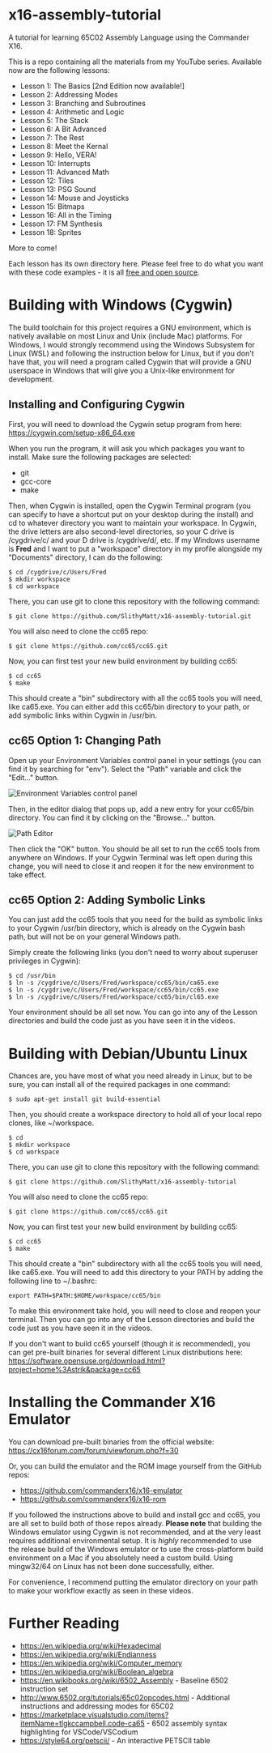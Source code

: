 # x16-assembly-tutorial
A tutorial for learning 65C02 Assembly Language using the Commander X16.

This is a repo containing all the materials from my YouTube series. Available
now are the following lessons:

- Lesson 1: The Basics [2nd Edition now available!]
- Lesson 2: Addressing Modes
- Lesson 3: Branching and Subroutines
- Lesson 4: Arithmetic and Logic
- Lesson 5: The Stack
- Lesson 6: A Bit Advanced
- Lesson 7: The Rest
- Lesson 8: Meet the Kernal
- Lesson 9: Hello, VERA!
- Lesson 10: Interrupts
- Lesson 11: Advanced Math
- Lesson 12: Tiles
- Lesson 13: PSG Sound
- Lesson 14: Mouse and Joysticks
- Lesson 15: Bitmaps
- Lesson 16: All in the Timing
- Lesson 17: FM Synthesis
- Lesson 18: Sprites

More to come!

Each lesson has its own directory here. Please feel free to do what you want
with these code examples - it is all [free and open source](LICENSE).

# Building with Windows (Cygwin)

The build toolchain for this project requires a GNU environment, which is
natively available on most Linux and Unix (include Mac) platforms. For
Windows, I would strongly recommend using the Windows Subsystem for Linux (WSL) and following
the instruction below for Linux, but if you don't have that, you will need a program
called Cygwin that will provide a GNU
userspace in Windows that will give you a Unix-like environment for development.

## Installing and Configuring Cygwin

First, you will need to download the Cygwin setup program from here:
https://cygwin.com/setup-x86_64.exe

When you run the program, it will ask you which packages you want to install.
Make sure the following packages are selected:

- git
- gcc-core
- make

Then, when Cygwin is installed, open the Cygwin Terminal program (you can
specify to have a shortcut put on your desktop during the install) and cd
to whatever directory you want to maintain your workspace. In Cygwin, the
drive letters are also second-level directories, so your C drive is /cygdrive/c/
and your D drive is /cygdrive/d/, etc. If my Windows username is **Fred** and
I want to put a "workspace" directory in my profile alongside my "Documents"
directory, I can do the following:

```
$ cd /cygdrive/c/Users/Fred
$ mkdir workspace
$ cd workspace
```

There, you can use git to clone this repository with the following command:

```
$ git clone https://github.com/SlithyMatt/x16-assembly-tutorial.git
```

You will also need to clone the cc65 repo:

```
$ git clone https://github.com/cc65/cc65.git
```

Now, you can first test your new build environment by building cc65:

```
$ cd cc65
$ make
```

This should create a "bin" subdirectory with all the cc65 tools you will need,
like ca65.exe. You can either add this cc65/bin directory to your path, or add
symbolic links within Cygwin in /usr/bin.

## cc65 Option 1: Changing Path

Open up your Environment Variables control panel in your settings (you can find it by searching for "env"). Select the "Path" variable and click the "Edit..." button.

![Environment Variables control panel](env.png)

Then, in the editor dialog that pops up, add a new entry for your cc65/bin directory.
You can find it by clicking on the "Browse..." button.

![Path Editor](path.png)

Then click the "OK" button. You should be all set to run the cc65 tools from anywhere on Windows.
If your Cygwin Terminal was left open during this change, you will need to close it
and reopen it for the new environment to take effect.

## cc65 Option 2: Adding Symbolic Links

You can just add the cc65 tools that you need for the build as symbolic links to your Cygwin /usr/bin directory, which is already on the Cygwin bash path, but will not be on your general Windows
path.

Simply create the following links (you don't need to worry about superuser privileges in Cygwin):

```
$ cd /usr/bin
$ ln -s /cygdrive/c/Users/Fred/workspace/cc65/bin/ca65.exe
$ ln -s /cygdrive/c/Users/Fred/workspace/cc65/bin/cc65.exe
$ ln -s /cygdrive/c/Users/Fred/workspace/cc65/bin/cl65.exe
```

Your environment should be all set now.
You can go into any of the Lesson directories and build the code just as you
have seen it in the videos.

# Building with Debian/Ubuntu Linux

Chances are, you have most of what you need already in Linux, but to be sure,
you can install all of the required packages in one command:

```
$ sudo apt-get install git build-essential
```

Then, you should create a workspace directory to hold all of your local repo
clones, like ~/workspace.

```
$ cd
$ mkdir workspace
$ cd workspace
```

There, you can use git to clone this repository with the following command:

```
$ git clone https://github.com/SlithyMatt/x16-assembly-tutorial
```

You will also need to clone the cc65 repo:

```
$ git clone https://github.com/cc65/cc65.git
```

Now, you can first test your new build environment by building cc65:

```
$ cd cc65
$ make
```

This should create a "bin" subdirectory with all the cc65 tools you will need,
like ca65.exe. You will need to add this directory to your PATH by adding the following
line to ~/.bashrc:

```
export PATH=$PATH:$HOME/workspace/cc65/bin
```

To make this environment take hold, you will need to close and reopen your terminal.
Then you can go into any of the Lesson directories and build the code just as you
have seen it in the videos.

If you don't want to build cc65 yourself (though it *is* recommended), you can get pre-built binaries for
several different Linux distributions here: https://software.opensuse.org/download.html?project=home%3Astrik&package=cc65

# Installing the Commander X16 Emulator

You can download pre-built binaries from the official website: https://cx16forum.com/forum/viewforum.php?f=30

Or, you can build the emulator and the ROM image yourself from the GitHub repos:
- https://github.com/commanderx16/x16-emulator
- https://github.com/commanderx16/x16-rom

If you followed the instructions above to build and install gcc and cc65, you are all
set to build both of those repos already. **Please note** that building the Windows emulator
using Cygwin is not recommended, and at the very least requires additional
environmental setup. It is *highly* recommended to use the release build of the
Windows emulator or to use the cross-platform build environment on a Mac if you
absolutely need a custom build. Using
mingw32/64 on Linux has not been done successfully, either.

For convenience, I recommend putting the emulator directory on your path to make your
workflow exactly as seen in these videos.

# Further Reading

- https://en.wikipedia.org/wiki/Hexadecimal
- https://en.wikipedia.org/wiki/Endianness
- https://en.wikipedia.org/wiki/Computer_memory
- https://en.wikipedia.org/wiki/Boolean_algebra
- https://en.wikibooks.org/wiki/6502_Assembly   - Baseline 6502 instruction set
- http://www.6502.org/tutorials/65c02opcodes.html  - Additional instructions and addressing modes for 65C02
- https://marketplace.visualstudio.com/items?itemName=tlgkccampbell.code-ca65 - 6502 assembly syntax highlighting for VSCode/VSCodium
- https://style64.org/petscii/ - An interactive PETSCII table
